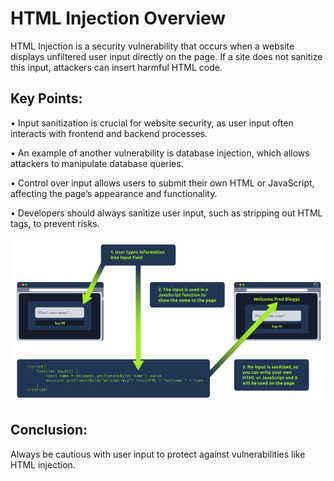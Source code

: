 # HTML Injection Overview 

HTML Injection is a security vulnerability that occurs when a website displays unfiltered user input directly on the page. If a site does not sanitize this input, attackers can insert harmful HTML code. 

## Key Points: 

• Input sanitization is crucial for website security, as user input often interacts with frontend and backend processes. 

• An example of another vulnerability is database injection, which allows attackers to manipulate database queries. 

• Control over input allows users to submit their own HTML or JavaScript, affecting the page’s appearance and functionality. 

• Developers should always sanitize user input, such as stripping out HTML tags, to prevent risks. 


![From Try Hack Me](image.png)

## Conclusion: 
Always be cautious with user input to protect against vulnerabilities like HTML injection.